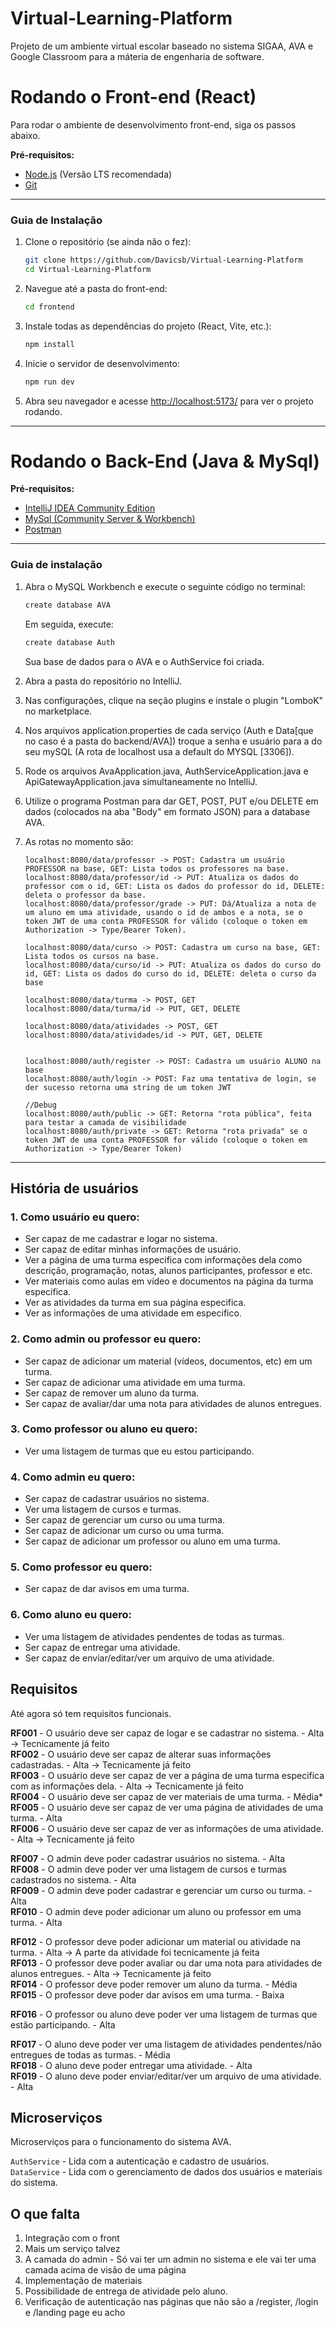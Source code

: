 # Virtual-Learning-Platform
Projeto de um ambiente virtual escolar baseado no sistema SIGAA, AVA e Google Classroom para a máteria de engenharia de software.

# Rodando o Front-end (React)

Para rodar o ambiente de desenvolvimento front-end, siga os passos abaixo.

**Pré-requisitos:**
* [Node.js](https://nodejs.org/) (Versão LTS recomendada)
* [Git](https://git-scm.com/)

---

### Guia de Instalação

1.  Clone o repositório (se ainda não o fez):
    ```bash
    git clone https://github.com/Davicsb/Virtual-Learning-Platform
    cd Virtual-Learning-Platform
    ```

2.  Navegue até a pasta do front-end:
    ```bash
    cd frontend
    ```

3.  Instale todas as dependências do projeto (React, Vite, etc.):
    ```bash
    npm install
    ```

4.  Inicie o servidor de desenvolvimento:
    ```bash
    npm run dev
    ```

5.  Abra seu navegador e acesse [http://localhost:5173/](http://localhost:5173/) para ver o projeto rodando.

---

# Rodando o Back-End (Java & MySql)

**Pré-requisitos:**
* [IntelliJ IDEA Community Edition](https://www.jetbrains.com/idea/download/?section=windows)
* [MySql (Community Server & Workbench)](https://dev.mysql.com/downloads/)
* [Postman](https://www.postman.com/downloads/)

---

### Guia de instalação

1.  Abra o MySQL Workbench e execute o seguinte código no terminal:
    ```bash
    create database AVA
    ```
    Em seguida, execute:
    ```bash
    create database Auth
    ```
    Sua base de dados para o AVA e o AuthService foi criada.

2.  Abra a pasta do repositório no IntelliJ.  

3.  Nas configurações, clique na seção plugins e instale o plugin "LomboK" no marketplace.

4.  Nos arquivos application.properties de cada serviço (Auth e Data[que no caso é a pasta do backend/AVA]) troque a senha e usuário para a do seu mySQL (A rota de localhost usa a default do MYSQL [3306]).

5.  Rode os arquivos AvaApplication.java, AuthServiceApplication.java e ApiGatewayApplication.java simultaneamente no IntelliJ.

6.  Utilize o programa Postman para dar GET, POST, PUT e/ou DELETE em dados (colocados na aba "Body" em formato JSON) para a database AVA.

7.  As rotas no momento são:  
    ```string
    localhost:8080/data/professor -> POST: Cadastra um usuário PROFESSOR na base, GET: Lista todos os professores na base.  
    localhost:8080/data/professor/id -> PUT: Atualiza os dados do professor com o id, GET: Lista os dados do professor do id, DELETE: deleta o professor da base.
    localhost:8080/data/professor/grade -> PUT: Dá/Atualiza a nota de um aluno em uma atividade, usando o id de ambos e a nota, se o token JWT de uma conta PROFESSOR for válido (coloque o token em Authorization -> Type/Bearer Token).
      
    localhost:8080/data/curso -> POST: Cadastra um curso na base, GET: Lista todos os cursos na base.
    localhost:8080/data/curso/id -> PUT: Atualiza os dados do curso do id, GET: Lista os dados do curso do id, DELETE: deleta o curso da base  
      
    localhost:8080/data/turma -> POST, GET
    localhost:8080/data/turma/id -> PUT, GET, DELETE

    localhost:8080/data/atividades -> POST, GET
    localhost:8080/data/atividades/id -> PUT, GET, DELETE


    localhost:8080/auth/register -> POST: Cadastra um usuário ALUNO na base
    localhost:8080/auth/login -> POST: Faz uma tentativa de login, se der sucesso retorna uma string de um token JWT

    //Debug
    localhost:8080/auth/public -> GET: Retorna "rota pública", feita para testar a camada de visibilidade
    localhost:8080/auth/private -> GET: Retorna "rota privada" se o token JWT de uma conta PROFESSOR for válido (coloque o token em Authorization -> Type/Bearer Token)

    ```

---

## História de usuários

### 1. Como usuário eu quero:  
* Ser capaz de me cadastrar e logar no sistema.  
* Ser capaz de editar minhas informações de usuário.  
* Ver a página de uma turma especifica com informações dela como descrição, programação, notas, alunos participantes, professor e etc.  
* Ver materiais como aulas em vídeo e documentos na página da turma especifica.  
* Ver as atividades da turma em sua página especifica.  
* Ver as informações de uma atividade em especifico.  

### 2. Como admin ou professor eu quero:  
* Ser capaz de adicionar um material (vídeos, documentos, etc) em um turma.
* Ser capaz de adicionar uma atividade em uma turma.
* Ser capaz de remover um aluno da turma.
* Ser capaz de avaliar/dar uma nota para atividades de alunos entregues.

### 3. Como professor ou aluno eu quero:  
* Ver uma listagem de turmas que eu estou participando.
  
### 4. Como admin eu quero:  
* Ser capaz de cadastrar usuários no sistema.
* Ver uma listagem de cursos e turmas.
* Ser capaz de gerenciar um curso ou uma turma.
* Ser capaz de adicionar um curso ou uma turma.
* Ser capaz de adicionar um professor ou aluno em uma turma.
  
### 5. Como professor eu quero:  
* Ser capaz de dar avisos em uma turma.

### 6. Como aluno eu quero:
* Ver uma listagem de atividades pendentes de todas as turmas.
* Ser capaz de entregar uma atividade.
* Ser capaz de enviar/editar/ver um arquivo de uma atividade.

## Requisitos

Até agora só tem requisitos funcionais.

**RF001** - O usuário deve ser capaz de logar e se cadastrar no sistema. - Alta -> Tecnicamente já feito  
**RF002** - O usuário deve ser capaz de alterar suas informações cadastradas. - Alta -> Tecnicamente já feito  
**RF003** - O usuário deve ser capaz de ver a página de uma turma especifica com as informações dela. - Alta  -> Tecnicamente já feito  
**RF004** - O usuário deve ser capaz de ver materiais de uma turma. - Média*  
**RF005** - O usuário deve ser capaz de ver uma página de atividades de uma turma. - Alta  
**RF006** - O usuário deve ser capaz de ver as informações de uma atividade. - Alta  -> Tecnicamente já feito  

**RF007** - O admin deve poder cadastrar usuários no sistema. - Alta  
**RF008** - O admin deve poder ver uma listagem de cursos e turmas cadastrados no sistema. - Alta  
**RF009** - O admin deve poder cadastrar e gerenciar um curso ou turma. - Alta  
**RF010** - O admin deve poder adicionar um aluno ou professor em uma turma. - Alta  
 
**RF012** - O professor deve poder adicionar um material ou atividade na turma. - Alta -> A parte da atividade foi tecnicamente já feita  
**RF013** - O professor deve poder avaliar ou dar uma nota para atividades de alunos entregues. - Alta -> Tecnicamente já feito  
**RF014** - O professor deve poder remover um aluno da turma. - Média
**RF015** - O professor deve poder dar avisos em uma turma. - Baixa  

**RF016** - O professor ou aluno deve poder ver uma listagem de turmas que estão participando. - Alta  

**RF017** - O aluno deve poder ver uma listagem de atividades pendentes/não entregues de todas as turmas. - Média  
**RF018** - O aluno deve poder entregar uma atividade. - Alta  
**RF019** - O aluno deve poder enviar/editar/ver um arquivo de uma atividade. - Alta  


## Microserviços

Microserviços para o funcionamento do sistema AVA.

`AuthService`         - Lida com a autenticação e cadastro de usuários.  
`DataService`         - Lida com o gerenciamento de dados dos usuários e materiais do sistema.   


## O que falta

1.  Integração com o front
2.  Mais um serviço talvez
3.  A camada do admin - Só vai ter um admin no sistema e ele vai ter uma camada acima de visão de uma página
4.  Implementação de materiais
5.  Possibilidade de entrega de atividade pelo aluno.
6.  Verificação de autenticação nas páginas que não são a /register, /login e /landing page eu acho